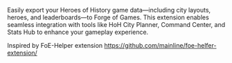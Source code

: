 Easily export your Heroes of History game data—including city layouts, heroes, and leaderboards—to Forge of Games. This extension enables seamless integration with tools like HoH City Planner, Command Center, and Stats Hub to enhance your gameplay experience.

Inspired by FoE-Helper extension https://github.com/mainIine/foe-helfer-extension/
